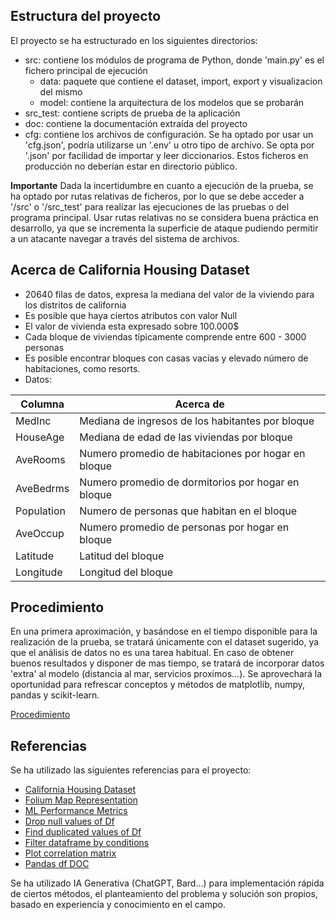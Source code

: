 ## Estructura del proyecto
El proyecto se ha estructurado en los siguientes directorios:
- src: contiene los módulos de programa de Python, donde 'main.py' es el fichero principal de ejecución
    - data: paquete que contiene el dataset, import, export y visualizacion del mismo
    - model: contiene la arquitectura de los modelos que se probarán
- src_test: contiene scripts de prueba de la aplicación
- doc: contiene la documentación extraída del proyecto
- cfg: contiene los archivos de configuración. Se ha optado por usar un 'cfg.json', podría utilizarse un '.env' u otro tipo de archivo. Se opta por '.json' por facilidad de importar y leer diccionarios. Estos ficheros en producción no deberían estar en directorio público.

**Importante** Dada la incertidumbre en cuanto a ejecución de la prueba, se ha optado por rutas relativas de ficheros, por lo que se debe acceder a '/src' o '/src_test' para realizar las ejecuciones de las pruebas o del programa principal. Usar rutas relativas no se considera buena práctica en desarrollo, ya que se incrementa la superficie de ataque pudiendo permitir a un atacante navegar a través del sistema de archivos.

## Acerca de California Housing Dataset
- 20640 filas de datos, expresa la mediana del valor de la viviendo para los distritos de california
- Es posible que haya ciertos atributos con valor Null
- El valor de vivienda esta expresado sobre 100.000$
- Cada bloque de viviendas típicamente comprende entre 600 - 3000 personas
- Es posible encontrar bloques con casas vacías y elevado número de habitaciones, como resorts.
- Datos:

| Columna | Acerca de | 
| --- | --- |
| MedInc | Mediana de ingresos de los habitantes por bloque |
| HouseAge | Mediana de edad de las viviendas por bloque |
| AveRooms | Numero promedio de habitaciones por hogar en bloque |
| AveBedrms | Numero promedio de dormitorios por hogar en bloque |
| Population | Numero de personas que habitan en el bloque |
| AveOccup | Numero promedio de personas por hogar en bloque |
| Latitude | Latitud del bloque |
| Longitude | Longitud del bloque | 

## Procedimiento
En una primera aproximación, y basándose en el tiempo disponible para la realización de la prueba, se tratará únicamente con el dataset sugerido, ya que el análisis de datos no es una tarea habitual. En caso de obtener buenos resultados y disponer de mas tiempo, se tratará de incorporar datos 'extra' al modelo (distancia al mar, servicios proximos...). Se aprovechará la oportunidad para refrescar conceptos y métodos de matplotlib, numpy, pandas y scikit-learn.

[Procedimiento](doc/proc/procedimiento.md)

## Referencias
Se ha utilizado las siguientes referencias para el proyecto:
- [California Housing Dataset](https://scikit-learn.org/stable/modules/generated/sklearn.datasets.fetch_california_housing.html)
- [Folium Map Representation](https://python-visualization.github.io/folium/latest/getting_started.html)
- [ML Performance Metrics](https://neptune.ai/blog/performance-metrics-in-machine-learning-complete-guide)
- [Drop null values of Df](https://pandas.pydata.org/docs/reference/api/pandas.DataFrame.dropna.html)
- [Find duplicated values of Df](https://pandas.pydata.org/docs/reference/api/pandas.DataFrame.duplicated.html)
- [Filter dataframe by conditions](https://pandas.pydata.org/docs/reference/api/pandas.DataFrame.loc.html)
- [Plot correlation matrix](https://stackoverflow.com/questions/29432629/plot-correlation-matrix-using-pandas)
- [Pandas df DOC](https://pandas.pydata.org/docs/reference/api/pandas.DataFrame.html)

Se ha utilizado IA Generativa (ChatGPT, Bard...) para implementación rápida de ciertos métodos, el planteamiento del problema y solución son propios, basado en experiencia y conocimiento en el campo.
